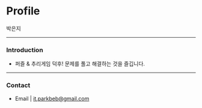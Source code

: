 Profile
==============

박은지

*****
### Introduction

* 퍼즐 & 추리게임 덕후! 문제를 풀고 해결하는 것을 즐깁니다.

* * *
### Contact

* Email | it.parkbeb@gmail.com




